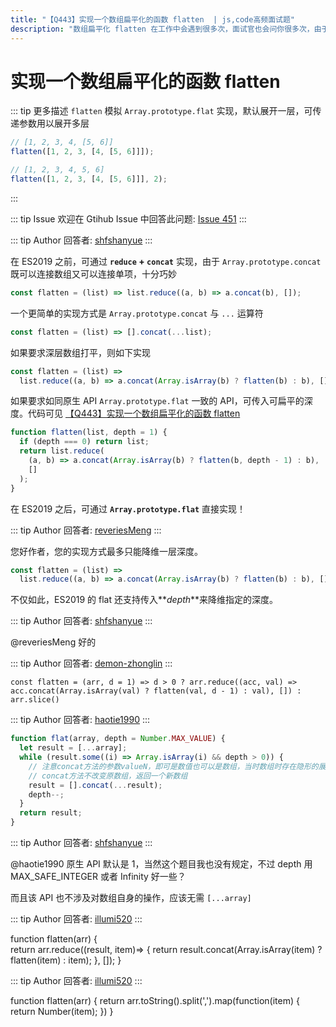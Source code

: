 ```yaml
---
title: "【Q443】实现一个数组扁平化的函数 flatten  | js,code高频面试题"
description: "数组扁平化 flatten 在工作中会遇到很多次，面试官也会问你很多次，由于过于常用，ES2019 已把它标准化  字节跳动面试题、阿里腾讯面试题、美团小米面试题。"
---
```


# 实现一个数组扁平化的函数 flatten

::: tip 更多描述
`flatten` 模拟 `Array.prototype.flat` 实现，默认展开一层，可传递参数用以展开多层

```js
// [1, 2, 3, 4, [5, 6]]
flatten([1, 2, 3, [4, [5, 6]]]);

// [1, 2, 3, 4, 5, 6]
flatten([1, 2, 3, [4, [5, 6]]], 2);
```

:::

::: tip Issue
欢迎在 Gtihub Issue 中回答此问题: [Issue 451](https://github.com/shfshanyue/Daily-Question/issues/451)
:::

::: tip Author
回答者: [shfshanyue](https://github.com/shfshanyue)
:::

在 ES2019 之前，可通过 **`reduce` + `concat`** 实现，由于 `Array.prototype.concat` 既可以连接数组又可以连接单项，十分巧妙

```js
const flatten = (list) => list.reduce((a, b) => a.concat(b), []);
```

一个更简单的实现方式是 `Array.prototype.concat` 与 `...` 运算符

```js
const flatten = (list) => [].concat(...list);
```

如果要求深层数组打平，则如下实现

```js
const flatten = (list) =>
  list.reduce((a, b) => a.concat(Array.isArray(b) ? flatten(b) : b), []);
```

如果要求如同原生 API `Array.prototype.flat` 一致的 API，可传入可扁平的深度。代码可见 [【Q443】实现一个数组扁平化的函数 flatten](https://codepen.io/shanyue/pen/xxdjQXG?editors=0012)

```js
function flatten(list, depth = 1) {
  if (depth === 0) return list;
  return list.reduce(
    (a, b) => a.concat(Array.isArray(b) ? flatten(b, depth - 1) : b),
    []
  );
}
```

在 ES2019 之后，可通过 **`Array.prototype.flat`** 直接实现！

::: tip Author
回答者: [reveriesMeng](https://github.com/reveriesMeng)
:::

您好作者，您的实现方式最多只能降维一层深度。

```javascript
const flatten = (list) =>
  list.reduce((a, b) => a.concat(Array.isArray(b) ? flatten(b) : b), []);
```

不仅如此，ES2019 的 flat 还支持传入**_depth_**来降维指定的深度。

::: tip Author
回答者: [shfshanyue](https://github.com/shfshanyue)
:::

@reveriesMeng 好的

::: tip Author
回答者: [demon-zhonglin](https://github.com/demon-zhonglin)
:::

```
const flatten = (arr, d = 1) => d > 0 ? arr.reduce((acc, val) => acc.concat(Array.isArray(val) ? flatten(val, d - 1) : val), []) : arr.slice()
```

::: tip Author
回答者: [haotie1990](https://github.com/haotie1990)
:::

```js
function flat(array, depth = Number.MAX_VALUE) {
  let result = [...array];
  while (result.some((i) => Array.isArray(i) && depth > 0)) {
    // 注意concat方法的参数valueN，即可是数值也可以是数组，当时数组时存在隐形的展开操作
    // concat方法不改变原数组，返回一个新数组
    result = [].concat(...result);
    depth--;
  }
  return result;
}
```

::: tip Author
回答者: [shfshanyue](https://github.com/shfshanyue)
:::

@haotie1990 原生 API 默认是 1，当然这个题目我也没有规定，不过 depth 用 MAX_SAFE_INTEGER 或者 Infinity 好一些？

而且该 API 也不涉及对数组自身的操作，应该无需 `[...array]`

::: tip Author
回答者: [illumi520](https://github.com/illumi520)
:::

function flatten(arr) {  
 return arr.reduce((result, item)=> {
return result.concat(Array.isArray(item) ? flatten(item) : item);
}, []);
}

::: tip Author
回答者: [illumi520](https://github.com/illumi520)
:::

function flatten(arr) {
return arr.toString().split(',').map(function(item) {
return Number(item);
})
}
